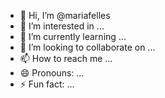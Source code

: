 - 👋 Hi, I’m @mariafelles
- 👀 I’m interested in ...
- 🌱 I’m currently learning ...
- 💞️ I’m looking to collaborate on ...
- 📫 How to reach me ...
- 😄 Pronouns: ...
- ⚡ Fun fact: ...

<!---
mariafelles/mariafelles is a ✨ special ✨ repository because its `README.md` (this file) appears on your GitHub profile.
You can click the Preview link to take a look at your changes.
--->
